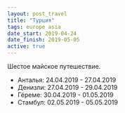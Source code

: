 ```yaml
---
layout: post_travel
title: "Турция"
tags: europe asia
date_start: 2019-04-24
date_finish: 2019-05-05
active: true
---
```


Шестое майское путешествие.

* Анталья: 24.04.2019 - 27.04.2019
* Денизли: 27.04.2019 - 29.04.2019
* Гёреме: 30.04.2019 - 01.05.2019
* Стамбул: 02.05.2019 - 05.05.2019
